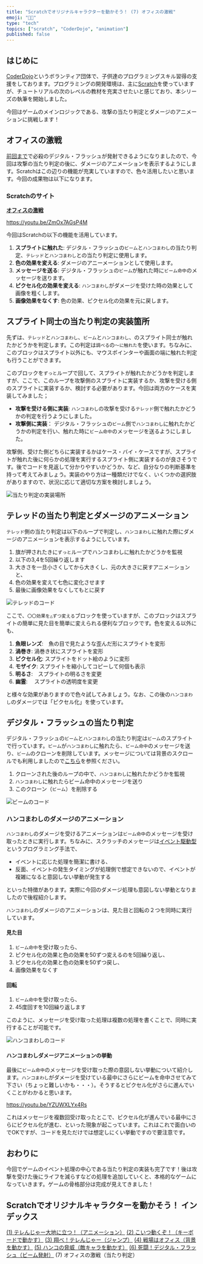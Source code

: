 ```yaml
---
title: "Scratchでオリジナルキャラクターを動かそう！ (7) オフィスの激戦"
emoji: "🧑‍💻"
type: "tech"
topics: ["scratch", "CoderDojo", "animation"]
published: false
---
```


## はじめに

[CoderDojo](https://coderdojo.jp/)というボランティア団体で、子供達のプログラミングスキル習得の支援をしております。プログラミングの開発環境は、主に[Scratch](https://scratch.mit.edu)を使っていますが、チュートリアルの次のレベルの教材を充実させたいと感じており、本シリーズの執筆を開始しました。

今回はゲームのメインロジックである、攻撃の当たり判定とダメージのアニメーションに挑戦します！

## オフィスの激戦

[前回まで](https://zenn.dev/naoji/articles/scratch-telenger-0060)で必殺のデジタル・フラッシュが発射できるようになりましたので、今回は攻撃の当たり判定の後に、ダメージのアニメーションを表示するようにします。Scratchはこの辺りの機能が充実していますので、色々活用したいと思います。今回の成果物は以下になります。

### Scratchのサイト

**[オフィスの激戦](https://scratch.mit.edu/projects/782873425/)**

https://youtu.be/ZmOx7AGsP4M

今回はScratchの以下の機能を活用しています。

1. **スプライトに触れた**: デジタル・フラッシュの`ビーム`と`ハンコまわし`の当たり判定、`テレッド`と`ハンコまわし`との当たり判定に使用します。
2. **色の効果を変える**: ダメージのアニーメーションとして使用します。
3. **メッセージを送る**: デジタル・フラッシュの`ビーム`が触れた時に`ビーム命中`のメッセージを送ります。
4. **ピクセル化の効果を変える**: `ハンコまわし`がダメージを受けた時の効果として画像を粗くします。
5. **画像効果をなくす**: 色の効果、ピクセル化の効果を元に戻します。

## スプライト同士の当たり判定の実装箇所

先ずは、`テレッド`と`ハンコまわし`、`ビーム`と`ハンコまわし`、のスプライト同士が触れたかどうかを判定します。この判定は`調べる`の`〜に触れた`を使います。ちなみに、このブロックはスプライト以外にも、マウスポインターや画面の端に触れた判定も行うことができます。

このブロックを`ずっと`ループで回して、スプライトが触れたかどうかを判定しますが、ここで、このループを攻撃側のスプライトに実装するか、攻撃を受ける側のスプライトに実装するか、検討する必要があります。今回は両方のケースを実装してみました；

- **攻撃を受ける側に実装**: `ハンコまわし`の攻撃を受ける`テレッド`側で触れたかどうかの判定を行うようにしました。
- **攻撃側に実装**： デジタル・フラッシュの`ビーム`側で`ハンコまわし`に触れたかどうかの判定を行い、触れた時に`ビーム命中`のメッセージを送るようにしました。

攻撃側、受けた側どちらに実装するかはケース・バイ・ケースですが、スプライトが触れた後に何らかの処理を実行するスプライト側に実装するのが良さそうです。後でコードを見返して分かりやすいかどうか、など、自分なりの判断基準を持って考えてみましょう。実装のやり方は一種類だけでなく、いくつかの選択肢がありますので、状況に応じて適切な方案を検討しましょう。

![当たり判定の実装場所](/images/scratch-telenger-0070/collision-detection.png)

## テレッドの当たり判定とダメージのアニメーション

`テレッド`側の当たり判定は以下のループで判定し、`ハンコまわし`に触れた際にダメージのアニメーションを表示するようにしています。

1. 旗が押されたきに`ずっと`ループでハンコまわしに触れたかどうかを監視
2. 以下の3,4を5回繰り返します
3. 大きさを一旦小さくしてから大きくし、元の大きさに戻すアニメーションと、
4. 色の効果を変えて七色に変化させます
5. 最後に画像効果をなくしてもとに戻す

![テレッドのコード](/images/scratch-telenger-0070/tel-red-code.png)

ここで、`〇〇効果を△ずつ変える`ブロックを使っていますが、このブロックはスプライトの簡単に見た目を簡単に変えられる便利なブロックです。色を変える以外にも、

1. **魚眼レンズ**:　魚の目で見たような歪んだ形にスプライトを変形
2. **渦巻き**: 渦巻き状にスプライトを変形
3. **ピクセル化**: スプライトをドット絵のように変形
4. **モザイク**: スプライトを縮小してコピーして何個も表示
5. **明るさ**:　スプライトの明るさを変更
6. **幽霊**: 　スプライトの透明度を変更

と様々な効果がありますので色々試してみましょう。なお、この後の`ハンコまわし`のダメージでは「ピクセル化」を使っています。

## デジタル・フラッシュの当たり判定

デジタル・フラッシュの`ビーム`と`ハンコまわし`の当たり判定は`ビーム`のスプライトで行っています。`ビーム`が`ハンコまわし`に触れたら、`ビーム命中`のメッセージを送り、`ビーム`のクローンを削除しています。メッセージについては背景のスクロールでも利用しましたので[こちら](https://zenn.dev/naoji/articles/scratch-telenger-0040)を参照ください。

1. クローンされた後のループの中で、`ハンコまわし`に触れたかどうかを監視
2. `ハンコまわし`に触れたらビーム命中のメッセージを送り
3. このクローン（`ビーム`）を削除する

![ビームのコード](/images/scratch-telenger-0070/beam-code.png)

### ハンコまわしのダメージのアニメーション

`ハンコまわし`のダメージを受けるアニメーションは`ビーム命中`のメッセージを受け取ったときに実行します。ちなみに、スクラッチのメッセージは[イベント駆動型](https://ja.wikipedia.org/wiki/%E3%82%A4%E3%83%99%E3%83%B3%E3%83%88%E9%A7%86%E5%8B%95%E5%9E%8B%E3%83%97%E3%83%AD%E3%82%B0%E3%83%A9%E3%83%9F%E3%83%B3%E3%82%B0)というプログラミング手法で、

- イベントに応じた処理を簡潔に書ける、
- 反面、イベントの発生タイミングが処理側で想定できないので、イベントが複雑になると意図しない挙動が発生する

といった特徴があります。実際に今回のダメージ処理も意図しない挙動となりましたので後程紹介します。

`ハンコまわし`のダメージのアニメーションは、見た目と回転の２つを同時に実行しています。

#### 見た目

1. `ビーム命中`を受け取ったら、
2. ピクセル化の効果と色の効果を50ずつ変えるのを5回繰り返し、
3. ピクセル化の効果と色の効果を50ずつ戻し、
4. 画像効果をなくす

#### 回転

1. `ビーム命中`を受け取ったら、
2. 45度回すを10回繰り返します

このように、メッセージを受け取った処理は複数の処理を書くことで、同時に実行することが可能です。

![ハンコまわしのコード](/images/scratch-telenger-0070/stamp-collecting-code.png)

#### ハンコまわしダメージアニメーションの挙動

最後に`ビーム命中`のメッセージを受け取った際の意図しない挙動について紹介します。`ハンコまわし`がダメージを受けている最中にさらにビームを命中させてみて下さい（ちょっと難しいかも・・・）。そうするとピクセル化がさらに進んでいくことがわかると思います。

https://youtu.be/YZUWXLYx4Rs

これはメッセージを複数回受け取ったとこで、ピクセル化が進んでいる最中にさらにピクセル化が進む、といった現象が起こっています。これはこれで面白いのでOKですが、コードを見ただけでは想定しにくい挙動ですので要注意です。

## おわりに

今回でゲームのイベント処理の中心である当たり判定の実装も完了です！後は攻撃を受けた後にライフを減らすなどの処理を追加していくと、本格的なゲームになっていきます。ゲームの骨格部分は完成が見えてきました！

## Scratchでオリジナルキャラクターを動かそう！ インデックス

[(1) テレんじゃー大地に立つ！（アニメーション）](https://zenn.dev/naoji/articles/scratch-telenger-0010)
[(2) こいつ動くぞ！（キーボードで動かす）](https://zenn.dev/naoji/articles/scratch-telenger-0020)
[(3) 翔べ！テレんじゃー（ジャンプ）](https://zenn.dev/naoji/articles/scratch-telenger-0030)
[(4) 戦場はオフィス（背景を動かす）](https://zenn.dev/naoji/articles/scratch-telenger-0040)
[(5) ハンコの脅威（敵キャラを動かす）](https://zenn.dev/naoji/articles/scratch-telenger-0050)
[(6) 死闘！デジタル・フラッシュ（ビーム発射）](https://zenn.dev/naoji/articles/scratch-telenger-0060)
(7) オフィスの激戦（当たり判定）
